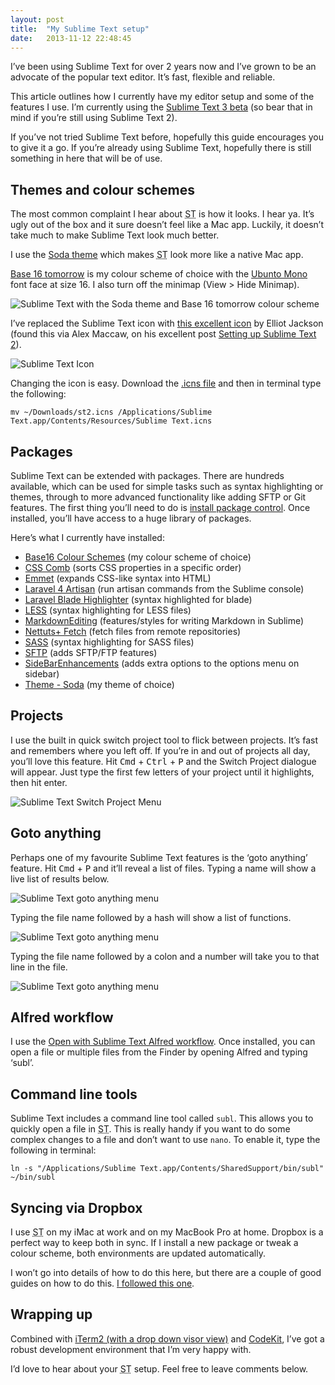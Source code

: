 ```yaml
---
layout: post
title:  "My Sublime Text setup"
date:   2013-11-12 22:48:45
---
```

I’ve been using Sublime Text for over 2 years now and I’ve grown to be an advocate of the popular text editor. It’s fast, flexible and reliable. 

This article outlines how I currently have my editor setup and some of the features I use. I’m currently using the [Sublime Text 3 beta][21] (so bear that in mind if you’re still using Sublime Text 2).

If you’ve not tried Sublime Text before, hopefully this guide encourages you to give it a go. If you’re already using Sublime Text, hopefully there is still something in here that will be of use.

## Themes and colour schemes

The most common complaint I hear about <abbr title="Sublime Text">ST</abbr> is how it looks. I hear ya. It’s ugly out of the box and it sure doesn’t feel like a Mac app. Luckily, it doesn’t take much to make Sublime Text look much better.

I use the [Soda theme][15] which makes <abbr title="Sublime Text">ST</abbr> look more like a native Mac app. 

[Base 16 tomorrow][4] is my colour scheme of choice with the [Ubunto Mono][22] font face at size 16. I also turn off the minimap (View > Hide Minimap).

![Sublime Text with the Soda theme and Base 16 tomorrow colour scheme](../assets/images/posts/sublime-text.png)

I’ve replaced the Sublime Text icon with [this excellent icon][1] by Elliot Jackson (found this via  Alex Maccaw, on his excellent post [Setting up Sublime Text 2][2]).

![Sublime Text Icon](../assets/images/posts/sublime-text-icon.png)

Changing the icon is easy. Download the [.icns file][3] and then in terminal type the following:

	mv ~/Downloads/st2.icns /Applications/Sublime Text.app/Contents/Resources/Sublime Text.icns

## Packages

Sublime Text can be extended with packages. There are hundreds available, which can be used for simple tasks such as syntax highlighting or themes, through to more advanced functionality like adding SFTP or Git features. The first thing you’ll need to do is [install package control][20]. Once installed, you’ll have access to a huge library of packages.

Here’s what I currently have installed:

* [Base16 Colour Schemes][4] (my colour scheme of choice)
* [CSS Comb][5] (sorts CSS properties in a specific order)
* [Emmet][6] (expands CSS-like syntax into HTML)
* [Laravel 4 Artisan][7] (run artisan commands from the Sublime console)
* [Laravel Blade Highlighter][8] (syntax highlighted for blade)
* [LESS][9] (syntax highlighting for LESS files)
* [MarkdownEditing][10] (features/styles for writing Markdown in Sublime)
* [Nettuts+ Fetch][11] (fetch files from remote repositories)
* [SASS][12] (syntax highlighting for SASS files)
* [SFTP][13] (adds SFTP/FTP features)
* [SideBarEnhancements][14] (adds extra options to the options menu on sidebar)
* [Theme - Soda][15] (my theme of choice)

## Projects

I use the built in quick switch project tool to flick between projects. It’s fast and remembers where you left off. If you’re in and out of projects all day, you’ll love this feature. Hit <kbd>Cmd</kbd> + <kbd>Ctrl</kbd> + <kbd>P</kbd> and the Switch Project dialogue will appear. Just type the first few letters of your project until it highlights, then hit enter.

![Sublime Text Switch Project Menu](../assets/images/posts/switch-project.png)

## Goto anything

Perhaps one of my favourite Sublime Text features is the ‘goto anything’ feature. Hit  <kbd>Cmd</kbd> + <kbd>P</kbd> and it’ll reveal a list of files. Typing a name will show a live list of results below.

![Sublime Text goto anything menu](../assets/images/posts/sublime-text-goto-anything.png)

Typing the file name followed by a hash will show a list of functions. 

![Sublime Text goto anything menu](../assets/images/posts/sublime-text-hash.png)

Typing the file name followed by a colon and a number will take you to that line in the file.

![Sublime Text goto anything menu](../assets/images/posts/sublime-text-colon.png)

## Alfred workflow

I use the [Open with Sublime Text Alfred workflow][16]. Once installed, you can open a file or multiple files from the Finder by opening Alfred and typing ‘subl’.

## Command line tools

Sublime Text includes a command line tool called <code>subl</code>. This allows you to quickly open a file in <abbr title="Sublime Text">ST</abbr>. This is really handy if you want to do some complex changes to a file and don’t want to use <code>nano</code>. To enable it, type the following in terminal:

	ln -s "/Applications/Sublime Text.app/Contents/SharedSupport/bin/subl" ~/bin/subl

## Syncing via Dropbox

I use <abbr title="Sublime Text">ST</abbr> on my iMac at work and on my MacBook Pro at home. Dropbox is a perfect way to keep both in sync. If I install a new package or tweak a colour scheme, both environments are updated automatically.

I won’t go into details of how to do this here, but there are a couple of good guides on how to do this. [I followed this one][16].

## Wrapping up

Combined with [iTerm2 (with a drop down visor view)][18] and [CodeKit][19], I’ve got a robust development environment that I’m very happy with.

I’d love to hear about your <abbr title="Sublime Text">ST</abbr> setup. Feel free to leave comments below.

[1]:	http://dribbble.com/shots/872166-Sublime-Text-2-Replacement-Icon?hex=332924&list=color&percent=30&variance=50
[2]:	http://blog.alexmaccaw.com/sublime-text
[3]:	http://cl.ly/Lp3Q
[4]:	https://sublime.wbond.net/packages/Base16%20Color%20Schemes
[5]:	https://sublime.wbond.net/packages/CSScomb
[6]:	https://sublime.wbond.net/packages/Emmet
[7]:	https://sublime.wbond.net/packages/Laravel%204%20Artisan
[8]:	https://sublime.wbond.net/packages/Laravel%20Blade%20Highlighter
[9]:	https://sublime.wbond.net/packages/LESS
[10]:	https://sublime.wbond.net/packages/MarkdownEditing
[11]:	https://sublime.wbond.net/packages/Nettuts%2B%20Fetch
[12]:	https://sublime.wbond.net/packages/Sass
[13]:	https://sublime.wbond.net/packages/SFTP
[14]:	https://sublime.wbond.net/packages/SideBarEnhancements
[15]:	https://sublime.wbond.net/packages/Theme%20-%20Soda
[16]:	https://github.com/franzheidl/alfred-workflows/tree/master/open-with-sublime-text
[17]: http://stackoverflow.com/a/18190224
[18]: http://plausiblethought.net/drop-down-terminal-with-iterm2
[19]: http://incident57.com/codekit/
[20]: https://sublime.wbond.net/installation
[21]: http://www.sublimetext.com/3
[22]: http://font.ubuntu.com/

